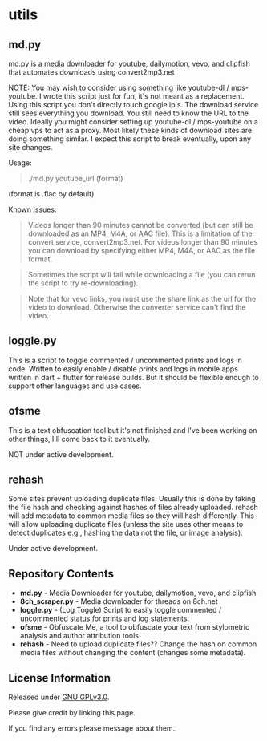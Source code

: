 utils
=============================================

md.py
-------------------
md.py is a media downloader for youtube, dailymotion, vevo, and clipfish that automates downloads using convert2mp3.net

NOTE:
You may wish to consider using something like youtube-dl / mps-youtube.  I wrote this script just for fun, it's not meant as a replacement.  Using this script you don't directly touch google ip's.  The download service still sees everything you download.  You still need to know the URL to the video.  Ideally you might consider setting up youtube-dl / mps-youtube on a cheap vps to act as a proxy.  Most likely these kinds of download sites are doing something similar.  I expect this script to break eventually, upon any site changes.


Usage:
>./md.py youtube_url (format)

(format is .flac by default)

Known Issues:

>Videos longer than 90 minutes cannot be converted (but can still be downloaded as an MP4, M4A, or AAC file).  This is a limitation of the convert service, convert2mp3.net.  For videos longer than 90 minutes you can download by specifying either MP4, M4A, or AAC as the file format.

>Sometimes the script will fail while downloading a file (you can rerun the script to try re-downloading).

>Note that for vevo links, you must use the share link as the url for the video to download.  Otherwise the converter service can't find the video.


loggle.py
-------------------
This is a script to toggle commented / uncommented prints and logs in code.  Written to easily enable / disable prints and logs in mobile apps written in dart + flutter for release builds.  But it should be flexible enough to support other languages and use cases.


ofsme
-------------------
This is a text obfuscation tool but it's not finished and I've been working on other things, I'll come back to it eventually.

NOT under active development.


rehash
-------------------
Some sites prevent uploading duplicate files.  Usually this is done by taking the file hash and checking against hashes of files already uploaded.  rehash will add metadata to common media files so they will hash differently.  This will allow uploading duplicate files (unless the site uses other means to detect duplicates e.g., hashing the data not the file, or image analysis).

Under active development.



Repository Contents
-------------------
* **md.py** - Media Downloader for youtube, dailymotion, vevo, and clipfish
* **8ch_scraper.py** - Media downloader for threads on 8ch.net
* **loggle.py** - (Log Toggle) Script to easily toggle commented / uncommented status for prints and log statements.
* **ofsme** - Obfuscate Me, a tool to obfuscate your text from stylometric analysis and author attribution tools
* **rehash** - Need to upload duplicate files??  Change the hash on common media files without changing the content (changes some metadata).


License Information
-------------------

Released under [GNU GPLv3.0](http://www.gnu.org/copyleft/gpl.html).

Please give credit by linking this page.

If you find any errors please message about them.